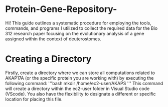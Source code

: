 # Protein-Gene-Repository-
Hi! This guide outlines a systematic procedure for employing the tools, commands, and programs I utilized to collect the required data for the Bio 312 research paper focusing on the evolutionary analysis of a gene assigned within the context of deuterostomes.

# Creating a Directory
Firstly, create a directory where we can store all computations related to AKAP17A (or the specific protein you are working with) by executing the following command: 
'''bash
mkdir /home/ec2-user/AKAPS
'''
This command will create a directory within the ec2-user folder in Visual Studio code (VScode). You also have the flexibility to designate a different or specific location for placing this file.
